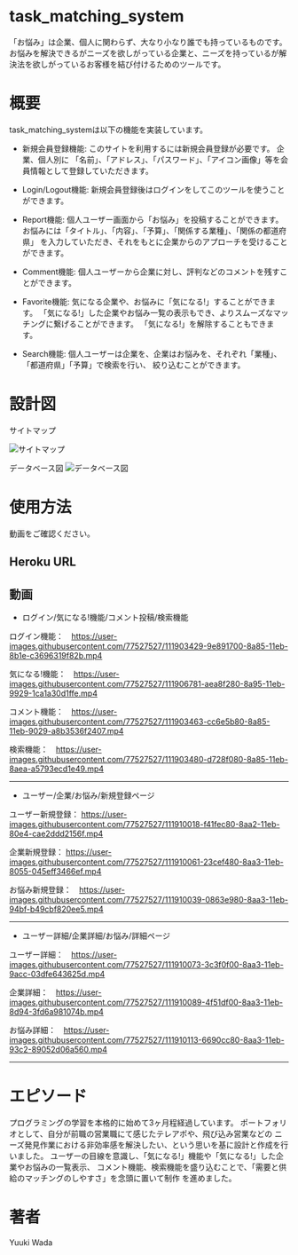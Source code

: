 # task_matching_system
「お悩み」は企業、個人に関わらず、大なり小なり誰でも持っているものです。　　
お悩みを解決できるがニーズを欲しがっている企業と、ニーズを持っているが解決法を欲しがっているお客様を結び付けるためのツールです。

# 概要
task_matching_systemは以下の機能を実装しています。

- 新規会員登録機能:
このサイトを利用するには新規会員登録が必要です。
企業、個人別に
「名前」、「アドレス」、「パスワード」、「アイコン画像」等を会員情報として登録していただきます。

- Login/Logout機能:
新規会員登録後はログインをしてこのツールを使うことができます。

- Report機能:
個人ユーザー画面から「お悩み」を投稿することができます。
お悩みには「タイトル」、「内容」、「予算」、「関係する業種」、「関係の都道府県」
を入力していただき、それをもとに企業からのアプローチを受けることができます。

- Comment機能:
個人ユーザーから企業に対し、評判などのコメントを残すことができます。

- Favorite機能:
気になる企業や、お悩みに「気になる!」することができます。
「気になる!」した企業やお悩み一覧の表示もでき、よりスムーズなマッチングに繋げることができます。
「気になる!」を解除することもできます。

- Search機能:
個人ユーザーは企業を、企業はお悩みを、それぞれ「業種」、「都道府県」「予算」で検索を行い、
絞り込むことができます。

# 設計図

サイトマップ

![サイトマップ](https://user-images.githubusercontent.com/77527527/111414172-d9f0b200-8722-11eb-8b93-36d933645d0d.png)



データベース図
![データベース図](https://user-images.githubusercontent.com/77527527/111414214-ec6aeb80-8722-11eb-8f6d-8f1d2e87bbae.png)




# 使用方法
動画をご確認ください。

## Heroku URL



## 動画
- ログイン/気になる!機能/コメント投稿/検索機能

ログイン機能：　https://user-images.githubusercontent.com/77527527/111903429-9e891700-8a85-11eb-8b1e-c3696319f82b.mp4

気になる!機能：　https://user-images.githubusercontent.com/77527527/111906781-aea8f280-8a95-11eb-9929-1ca1a30d1ffe.mp4

コメント機能：　https://user-images.githubusercontent.com/77527527/111903463-cc6e5b80-8a85-11eb-9029-a8b3536f2407.mp4

検索機能：　https://user-images.githubusercontent.com/77527527/111903480-d728f080-8a85-11eb-8aea-a5793ecd1e49.mp4

---------------------------------------------------------------------------------------------------------------------------------------------------------------------

- ユーザー/企業/お悩み/新規登録ページ

ユーザー新規登録： https://user-images.githubusercontent.com/77527527/111910018-f41fec80-8aa2-11eb-80e4-cae2ddd2156f.mp4

企業新規登録： https://user-images.githubusercontent.com/77527527/111910061-23cef480-8aa3-11eb-8055-045eff3466ef.mp4

お悩み新規登録：　https://user-images.githubusercontent.com/77527527/111910039-0863e980-8aa3-11eb-94bf-b49cbf820ee5.mp4

---------------------------------------------------------------------------------------------------------------------------------------------------------------------

- ユーザー詳細/企業詳細/お悩み/詳細ページ

ユーザー詳細：　https://user-images.githubusercontent.com/77527527/111910073-3c3f0f00-8aa3-11eb-9acc-03dfe643625d.mp4


企業詳細：　https://user-images.githubusercontent.com/77527527/111910089-4f51df00-8aa3-11eb-8d94-3fd6a981074b.mp4



お悩み詳細：　https://user-images.githubusercontent.com/77527527/111910113-6690cc80-8aa3-11eb-93c2-89052d06a560.mp4

---------------------------------------------------------------------------------------------------------------------------------------------------------------------

# エピソード
プログラミングの学習を本格的に始めて3ヶ月程経過しています。
ポートフォリオとして、自分が前職の営業職にて感じたテレアポや、飛び込み営業などの
ニーズ発見作業における非効率感を解決したい、という思いを基に設計と作成を行いました。
ユーザーの目線を意識し、「気になる!」機能や「気になる!」した企業やお悩みの一覧表示、
コメント機能、検索機能を盛り込むことで、「需要と供給のマッチングのしやすさ」を念頭に置いて制作
を進めました。




# 著者
Yuuki Wada


